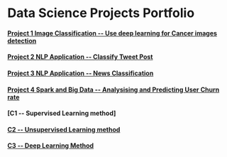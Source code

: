 # Data Science Projects Portfolio

#### [Project 1 Image Classification -- Use deep learning for Cancer images detection ](https://github.com/carsonxie/Machine-Learning-Projects/tree/main/CNN%20Cancer%20Detection%20Kaggle%20Mini-Project)

#### [Project 2 NLP Application -- Classify Tweet Post](https://github.com/carsonxie/Machine-Learning-Projects/tree/main/NLP%20Disaster%20Tweets%20Kaggle%20Mini-Project)

#### [Project 3 NLP Application -- News Classification](https://github.com/carsonxie/Machine-Learning-Projects/tree/main/NLP_News%20Classification%20Project)

#### [Project 4 Spark and Big Data -- Analysising and Predicting User Churn rate](https://github.com/carsonxie/Machine-Learning-Projects/tree/main/Spark%20User%20Churning)

#### [C1 -- Supervised Learning method]

#### [C2 -- Unsupervised Learning method](https://github.com/carsonxie/Machine-Learning-Projects/tree/main/c2%20Unsupervised%20Learning%20method)

#### [C3 -- Deep Learning Method](https://github.com/carsonxie/Machine-Learning-Projects/tree/main/Capstone%20Project%203%20--%20Deep%20Learning%20Method)
